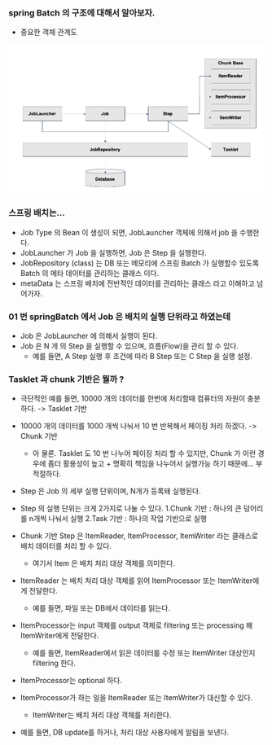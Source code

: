 ### spring Batch 의 구조에 대해서 알아보자.
- 중요한 객체 관계도

![img_5.png](img_5.png)

### 스프링 배치는...
- Job Type 의 Bean 이 생성이 되면, JobLauncher 객체에 의해서 job 을 수행한다.
- JobLauncher 가 Job 을 실행하면, Job 은 Step 을 실행한다.
- JobRepository (class) 는 DB 또는 메모리에 스프링 Batch 가 실행할수 있도록 Batch 의 메타 데이터를 관리하는 클래스 이다.
- metaData 는 스프링 배치에 전반적인 데이터를 관리하는 클래스 라고 이해하고 넘어가자.

### 01 번 springBatch 에서 Job 은 배치의 실행 단위라고 하였는데 
- Job 은 JobLauncher 에 의해서 실행이 된다.
- Job 은 N 개 의 Step 을 실행할 수 있으며, 흐름(Flow)을 관리 할 수 있다.
  - 예를 들면, A Step 실행 후 조건에 따라 B Step 또는 C Step 을 실행 설정. 

### Tasklet 과 chunk 기반은 뭘까 ? 
- 극단적인 예를 들면, 10000 개의 데이터를 한번에 처리할때 컴퓨터의 자원이 충분하다. -> Tasklet 기반
- 10000 개의 데이터를 1000 개씩 나눠서 10 번 반복해서 페이징 처리 하겠다. -> Chunk 기반
  - 아 물론. Tasklet 도 10 번 나누어 페이징 처리 할 수 있지만, Chunk 가 이런 경우에 좀더 활용성이 높고 + 명확히 책임을 나누어서 실행가능 하기 때문에... 부적절하다.

- Step 은 Job 의 세부 실행 단위이며, N개가 등록돼 실행된다.
- Step 의 실행 단위는 크게 2가지로 나눌 수 있다.
    1.Chunk 기반 : 하나의 큰 덩어리를 n개씩 나눠서 실행
    2.Task 기반 : 하나의 작업 기반으로 실행
- Chunk 기반 Step 은 ItemReader, ItemProcessor, ItemWriter 라는 클래스로 배치 데이터를 처리 할 수 있다.
    - 여기서 Item 은 배치 처리 대상 객체를 의미한다.
- ItemReader 는 배치 처리 대상 객체를 읽어 ItemProcessor 또는 ItemWriter에게 전달한다.
    - 예를 들면, 파일 또는 DB에서 데이터를 읽는다.
- ItemProcessor는 input 객체를 output 객체로 filtering 또는 processing 해 ItemWriter에게 전달한다.
    - 예를 들면, ItemReader에서 읽은 데이터를 수정 또는 ItemWriter 대상인지 filtering 한다.
- ItemProcessor는 optional 하다.
- ItemProcessor가 하는 일을 ItemReader 또는 ItemWriter가 대신할 수 있다.
    - ItemWriter는 배치 처리 대상 객체를 처리한다.
- 예를 들면, DB update를 하거나, 처리 대상 사용자에게 알림을 보낸다.
